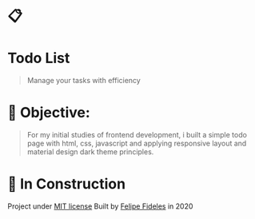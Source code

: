 # 📋
# Todo List

> Manage your tasks with efficiency

# 🎯 Objective: 
> For my initial studies of frontend development, i built a simple todo page with html, css, javascript and applying responsive layout and material design dark theme principles.

# 🚧 In Construction

Project under [MIT license](https://github.com/fbFideles/todo-list/blob/master/LICENSE)
Built by [Felipe Fideles](https://github.com/fbFideles) in 2020
